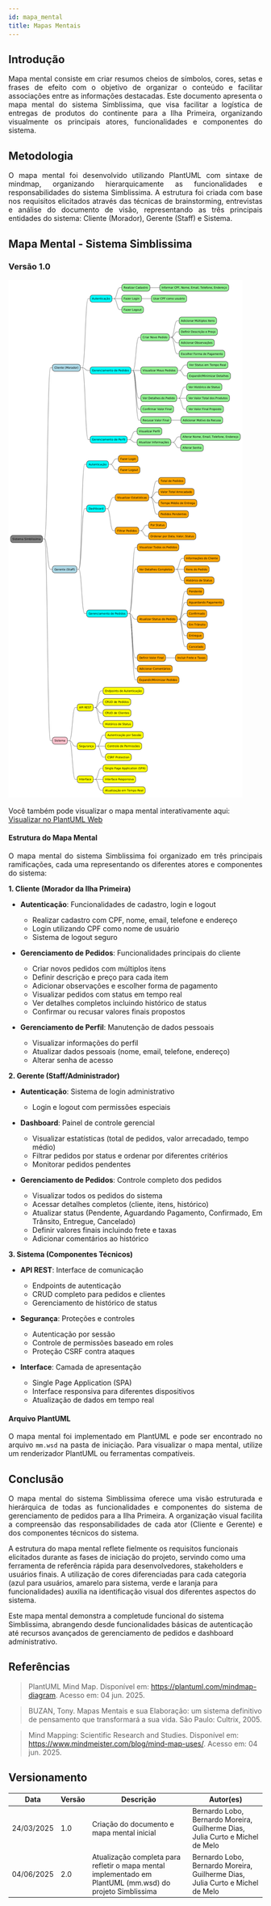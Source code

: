 ```yaml
---
id: mapa_mental
title: Mapas Mentais
---
```

 
## Introdução
 
<p align = "justify">
Mapa mental consiste em criar resumos cheios de símbolos, cores, setas e frases de efeito com o objetivo de organizar o conteúdo e facilitar associações entre as informações destacadas. Este documento apresenta o mapa mental do sistema Simblissima, que visa facilitar a logística de entregas de produtos do continente para a Ilha Primeira, organizando visualmente os principais atores, funcionalidades e componentes do sistema.
</p>
 
## Metodologia
 
<p align = "justify">
O mapa mental foi desenvolvido utilizando PlantUML com sintaxe de mindmap, organizando hierarquicamente as funcionalidades e responsabilidades do sistema Simblissima. A estrutura foi criada com base nos requisitos elicitados através das técnicas de brainstorming, entrevistas e análise do documento de visão, representando as três principais entidades do sistema: Cliente (Morador), Gerente (Staff) e Sistema.
</p>
 
## Mapa Mental - Sistema Simblissima
 
### Versão 1.0

![Mapa Mental do Sistema Simblissima](../assets/Mapas_mentais/mm.png)

Você também pode visualizar o mapa mental interativamente aqui:
[Visualizar no PlantUML Web](http://www.plantuml.com/plantuml/uml/ZP91IyGm48Nl-HN3xkUpUfF7opR4WGqA0aKlasPLYPAslAtsT0kY6KQmB1NlVdwWjbwX5STEsCoI30pCrCdcNdScLq5JukImcVyDizYg8enBm-WuNKflj0jhEuwD4dtNs_nRnzQSjeV7TlBFV3AZIRB0J8HGyYOGRWO0v8G0beKvSogWHU5z2H_kTwjwq5Jh3W6FbWfdAozLE_aEPcTlxykAy_ZHsWG0Id6u0XUhB9ry0F0pOD3dVtSRG0JO3wANMnz8WAI2Ca2psgbzEELRLNMY1nd4j482IP7zfLxt8K5zZdx-mTDxw2niqh1wQbMC_TX5txFwDplNRXI4SSfYN3T6kUab5tvHmtoGdNYnE2Uj25hSBgYKn4W_PbmPy8YlUaGgX2HjLczkYzLxiZ3LNS8wcNmcK7s8Jh594OsaTxKsxGi0)
 
#### Estrutura do Mapa Mental

<p align = "justify">
O mapa mental do sistema Simblissima foi organizado em três principais ramificações, cada uma representando os diferentes atores e componentes do sistema:
</p>

**1. Cliente (Morador da Ilha Primeira)**
- **Autenticação**: Funcionalidades de cadastro, login e logout
  - Realizar cadastro com CPF, nome, email, telefone e endereço
  - Login utilizando CPF como nome de usuário
  - Sistema de logout seguro

- **Gerenciamento de Pedidos**: Funcionalidades principais do cliente
  - Criar novos pedidos com múltiplos itens
  - Definir descrição e preço para cada item
  - Adicionar observações e escolher forma de pagamento
  - Visualizar pedidos com status em tempo real
  - Ver detalhes completos incluindo histórico de status
  - Confirmar ou recusar valores finais propostos

- **Gerenciamento de Perfil**: Manutenção de dados pessoais
  - Visualizar informações do perfil
  - Atualizar dados pessoais (nome, email, telefone, endereço)
  - Alterar senha de acesso

**2. Gerente (Staff/Administrador)**
- **Autenticação**: Sistema de login administrativo
  - Login e logout com permissões especiais

- **Dashboard**: Painel de controle gerencial
  - Visualizar estatísticas (total de pedidos, valor arrecadado, tempo médio)
  - Filtrar pedidos por status e ordenar por diferentes critérios
  - Monitorar pedidos pendentes

- **Gerenciamento de Pedidos**: Controle completo dos pedidos
  - Visualizar todos os pedidos do sistema
  - Acessar detalhes completos (cliente, itens, histórico)
  - Atualizar status (Pendente, Aguardando Pagamento, Confirmado, Em Trânsito, Entregue, Cancelado)
  - Definir valores finais incluindo frete e taxas
  - Adicionar comentários ao histórico

**3. Sistema (Componentes Técnicos)**
- **API REST**: Interface de comunicação
  - Endpoints de autenticação
  - CRUD completo para pedidos e clientes
  - Gerenciamento de histórico de status

- **Segurança**: Proteções e controles
  - Autenticação por sessão
  - Controle de permissões baseado em roles
  - Proteção CSRF contra ataques

- **Interface**: Camada de apresentação
  - Single Page Application (SPA)
  - Interface responsiva para diferentes dispositivos
  - Atualização de dados em tempo real

#### Arquivo PlantUML

<p align = "justify">
O mapa mental foi implementado em PlantUML e pode ser encontrado no arquivo <code>mm.wsd</code> na pasta de iniciação. Para visualizar o mapa mental, utilize um renderizador PlantUML ou ferramentas compatíveis.
</p>


 
## Conclusão
 
<p align = "justify">
O mapa mental do sistema Simblissima oferece uma visão estruturada e hierárquica de todas as funcionalidades e componentes do sistema de gerenciamento de pedidos para a Ilha Primeira. A organização visual facilita a compreensão das responsabilidades de cada ator (Cliente e Gerente) e dos componentes técnicos do sistema.

A estrutura do mapa mental reflete fielmente os requisitos funcionais elicitados durante as fases de iniciação do projeto, servindo como uma ferramenta de referência rápida para desenvolvedores, stakeholders e usuários finais. A utilização de cores diferenciadas para cada categoria (azul para usuários, amarelo para sistema, verde e laranja para funcionalidades) auxilia na identificação visual dos diferentes aspectos do sistema.

Este mapa mental demonstra a completude funcional do sistema Simblissima, abrangendo desde funcionalidades básicas de autenticação até recursos avançados de gerenciamento de pedidos e dashboard administrativo.
</p>
 
## Referências

> PlantUML Mind Map. Disponível em: https://plantuml.com/mindmap-diagram. Acesso em: 04 jun. 2025.
 
> BUZAN, Tony. Mapas Mentais e sua Elaboração: um sistema definitivo de pensamento que transformará a sua vida. São Paulo: Cultrix, 2005.
 
> Mind Mapping: Scientific Research and Studies. Disponível em: https://www.mindmeister.com/blog/mind-map-uses/. Acesso em: 04 jun. 2025.
 
## Versionamento
| Data | Versão | Descrição | Autor(es) |
| -- | -- | -- | -- |
| 24/03/2025 | 1.0 | Criação do documento e mapa mental inicial | Bernardo Lobo, Bernardo Moreira, Guilherme Dias, Julia Curto e Michel de Melo |
| 04/06/2025 | 2.0 | Atualização completa para refletir o mapa mental implementado em PlantUML (mm.wsd) do projeto Simblissima | Bernardo Lobo, Bernardo Moreira, Guilherme Dias, Julia Curto e Michel de Melo |
